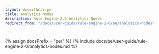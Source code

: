 ```yaml
---
layout: docwithnav-pe
title: Analytics Nodes
description: Rule Engine 2.0 Analytics Nodes
redirect_from: "/docs/user-guide/rule-engine-2-0/pe/analytics-nodes"

---
```


{% assign docsPrefix = "pe/" %}
{% include docs/pe/user-guide/rule-engine-2-0/analytics-nodes.md %}
